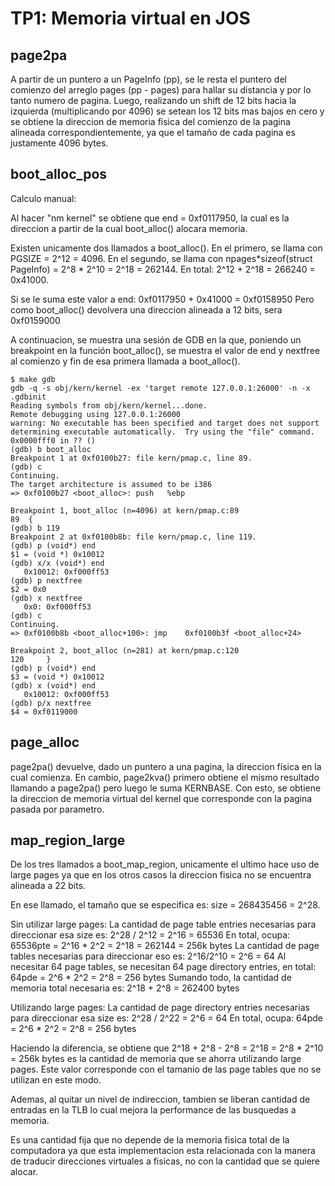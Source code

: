 TP1: Memoria virtual en JOS
===========================

page2pa
-------

A partir de un puntero a un PageInfo (pp), se le resta el  puntero del comienzo del arreglo pages (pp - pages) para hallar su distancia y por lo tanto numero de pagina. Luego, realizando un shift de 12 bits hacia la izquierda (multiplicando por 4096) se setean los 12 bits mas bajos en cero y se obtiene la direccion de memoria fisica del comienzo de la pagina alineada correspondientemente, ya que el tamaño de cada pagina es justamente 4096 bytes.


boot_alloc_pos
--------------

Calculo manual:

Al hacer "nm kernel" se obtiene que end = 0xf0117950, la cual es la direccion a partir de la cual boot_alloc() alocara memoria.

Existen unicamente dos llamados a boot_alloc(). En el primero, se llama con PGSIZE = 2^12 = 4096. En el segundo, se llama con npages\*sizeof(struct PageInfo) = 2^8 * 2^10 = 2^18 = 262144. En total: 2^12 + 2^18 = 266240 = 0x41000.

Si se le suma este valor a end: 0xf0117950 + 0x41000 = 0xf0158950
Pero como boot_alloc() devolvera una direccion alineada a 12 bits, sera 0xf0159000

A continuacion, se muestra una sesión de GDB en la que, poniendo un breakpoint en la función boot_alloc(), se muestra el valor de end y nextfree al comienzo y fin de esa primera llamada a boot_alloc().

```
$ make gdb
gdb -q -s obj/kern/kernel -ex 'target remote 127.0.0.1:26000' -n -x .gdbinit
Reading symbols from obj/kern/kernel...done.
Remote debugging using 127.0.0.1:26000
warning: No executable has been specified and target does not support
determining executable automatically.  Try using the "file" command.
0x0000fff0 in ?? ()
(gdb) b boot_alloc
Breakpoint 1 at 0xf0100b27: file kern/pmap.c, line 89.
(gdb) c
Continuing.
The target architecture is assumed to be i386
=> 0xf0100b27 <boot_alloc>:	push   %ebp

Breakpoint 1, boot_alloc (n=4096) at kern/pmap.c:89
89	{
(gdb) b 119
Breakpoint 2 at 0xf0100b8b: file kern/pmap.c, line 119.
(gdb) p (void*) end
$1 = (void *) 0x10012
(gdb) x/x (void*) end
   0x10012:	0xf000ff53
(gdb) p nextfree
$2 = 0x0
(gdb) x nextfree
   0x0:	0xf000ff53
(gdb) c
Continuing.
=> 0xf0100b8b <boot_alloc+100>:	jmp    0xf0100b3f <boot_alloc+24>

Breakpoint 2, boot_alloc (n=281) at kern/pmap.c:120
120		}
(gdb) p (void*) end
$3 = (void *) 0x10012
(gdb) x (void*) end
   0x10012:	0xf000ff53
(gdb) p/x nextfree
$4 = 0xf0119000
```



page_alloc
----------

page2pa() devuelve, dado un puntero a una pagina, la direccion física en la cual comienza.
En cambio, page2kva() primero obtiene el mismo resultado llamando a page2pa() pero luego le suma KERNBASE. Con esto, se obtiene la direccion de memoria virtual del kernel que corresponde con la pagina pasada por parametro.

map_region_large
----------

De los tres llamados a boot_map_region, unicamente el ultimo hace uso de large pages ya que en los otros casos la direccion fisica no se encuentra alineada a 22 bits.

En ese llamado, el tamaño que se especifica es: size = 268435456 = 2^28.

Sin utilizar large pages:
La cantidad de page table entries necesarias para direccionar esa size es: 2^28 / 2^12 = 2^16 = 65536
En total, ocupa: 65536pte = 2^16 \* 2^2 = 2^18 = 262144 = 256k bytes
La cantidad de page tables necesarias para direccionar eso es: 2^16/2^10 = 2^6 = 64
Al necesitar 64 page tables, se necesitan 64 page directory entries, en total: 64pde = 2^6 * 2^2 = 2^8 = 256 bytes
Sumando todo, la cantidad de memoria total necesaria es: 2^18 + 2^8 = 262400 bytes

Utilizando large pages:
La cantidad de page directory entries necesarias para direccionar esa size es: 2^28 / 2^22 = 2^6 = 64
En total, ocupa: 64pde = 2^6 * 2^2 = 2^8 = 256 bytes

Haciendo la diferencia, se obtiene que 2^18 + 2^8 - 2^8 = 2^18 = 2^8 * 2^10 = 256k bytes es la cantidad de memoria que se ahorra utilizando large pages. Este valor corresponde con el tamanio de las page tables que no se utilizan en este modo.

Ademas, al quitar un nivel de indireccion, tambien se liberan cantidad de entradas en la TLB lo cual mejora la performance de las busquedas a memoria.

Es una cantidad fija que no depende de la memoria fisica total de la computadora ya que esta implementacion esta relacionada con la manera de traducir direcciones virtuales a fisicas, no con la cantidad que se quiere alocar.

